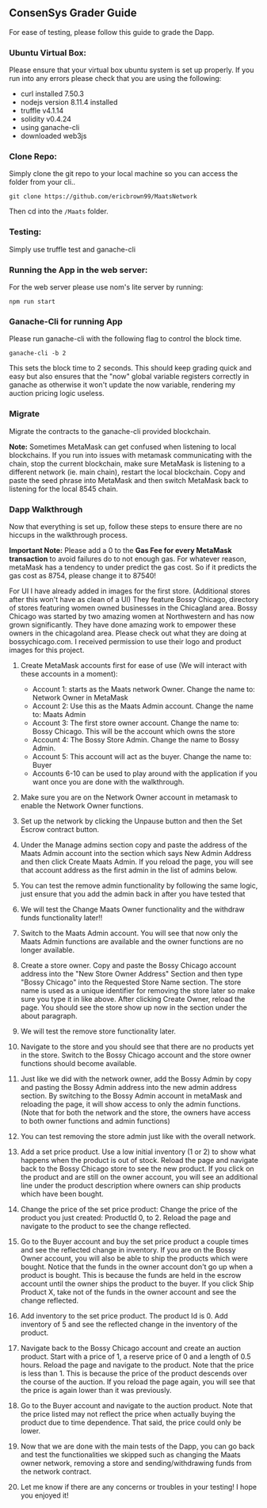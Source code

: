 ## ConsenSys Grader Guide

For ease of testing, please follow this guide to grade the Dapp. 

### Ubuntu Virtual Box: 
Please ensure that your virtual box ubuntu system is set up properly. If you run into any errors please check that you are using the following:

* curl installed 7.50.3
* nodejs version 8.11.4 installed
* truffle v4.1.14
* solidity v0.4.24
* using ganache-cli
* downloaded web3js

### Clone Repo: 
Simply clone the git repo to your local machine so you can access the folder from your cli..

` git clone https://github.com/ericbrown99/MaatsNetwork `

Then cd into the `/Maats` folder.

### Testing: 
Simply use truffle test and ganache-cli 

### Running the App in the web server: 

For the web server please use nom's lite server by running: 

`npm run start`

### Ganache-Cli for running App
Please run ganache-cli with the following flag to control the block time. 

`ganache-cli -b 2 `

This sets the block time to 2 seconds. This should keep grading quick and easy but also ensures that the "now" global variable registers correctly in ganache as otherwise it won't update the now variable, rendering my auction pricing logic useless. 

### Migrate
Migrate the contracts to the ganache-cli provided blockchain.

**Note:** Sometimes MetaMask can get confused when listening to local blockchains. If you run into issues with metamask communicating with the chain, stop the current blockchain, make sure MetaMask is listening to a different network (ie. main chain), restart the local blockchain. Copy and paste the seed phrase into MetaMask and then switch MetaMask back to listening for the local 8545 chain. 

### Dapp Walkthrough 

Now that everything is set up, follow these steps to ensure there are no hiccups in the walkthrough process. 

**Important Note:** Please add a 0 to the **Gas Fee for every MetaMask transaction** to avoid failures do to not enough gas. For whatever reason, metaMask has a tendency to under predict the gas cost. So if it predicts the gas cost as 8754, please change it to 87540!

For UI I have already added in images for the first store. (Additional stores after this won't have as clean of a UI) They feature Bossy Chicago, directory of stores featuring women owned businesses in the Chicagland area. Bossy Chicago was started by two amazing women at Northwestern and has now grown significantly. They have done amazing work to empower these owners in the chicagoland area. Please check out what they are doing at bossychicago.com. I received permission to use their logo and product images for this project. 

1. Create MetaMask accounts first for ease of use (We will interact with these accounts in a moment): 
	* Account 1: starts as the Maats network Owner. Change the
 name to: Network Owner in MetaMask 
	* Account 2: Use this as the Maats Admin account. Change the name to: Maats Admin
	* Account 3: The first store owner account. Change the name to: Bossy Chicago. This will be the account which owns the store 
	* Account 4: The Bossy Store Admin. Change the name to Bossy Admin. 
	* Account 5: This account will act as the buyer. Change the name to: Buyer
	* Accounts 6-10 can be used to play around with the application if you want once you are done with the walkthrough. 

2. Make sure you are on the Network Owner account in metamask to enable the Network Owner functions. 

3. Set up the network by clicking the Unpause button and then the Set Escrow contract button.

4. Under the Manage admins section copy and paste the address of the Maats Admin account into the section which says New Admin Address and then click Create Maats Admin. If you reload the page, you will see that account address as the first admin in the list of admins below. 

5. You can test the remove admin functionality by following the same logic, just ensure that you add the admin back in after you have tested that 

6. We will test the Change Maats Owner functionality and the withdraw funds functionality later!!

7. Switch to the Maats Admin account. You will see that now only the Maats Admin functions are available and the owner functions are no longer available. 

8. Create a store owner. Copy and paste the Bossy Chicago account address into the "New Store Owner Address" Section and then type "Bossy Chicago" into the Requested Store Name section. The store name is used as a unique identifier for removing the store later so make sure you type it in like above. After clicking Create Owner, reload the page. You should see the store show up now in the section under the about paragraph. 

9. We will test the remove store functionality later. 

10. Navigate to the store and you should see that there are no products yet in the store.  Switch to the Bossy Chicago account and the store owner functions should become available. 

11. Just like we did with the network owner, add the Bossy Admin by copy and pasting the Bossy Admin address into the new admin address section. By switching to the Bossy Admin account in metaMask and reloading the page, it will show access to only the admin functions. (Note that for both the network and the store, the owners have access to both owner functions and admin functions) 

12. You can test removing the store admin just like with the overall network. 

13. Add a set price product. Use a low initial inventory (1 or 2) to show what happens when the product is out of stock. Reload the page and navigate back to the Bossy Chicago store to see the new product. If you click on the product and are still on the owner account, you will see an additional line under the product description where owners can ship products which have been bought. 

14. Change the price of the set price product: Change the price of the product you just created: ProductId 0, to 2. Reload the page and navigate to the product to see the change reflected. 

15. Go to the Buyer account and buy the set price product a couple times and see the reflected change in inventory. If you are on the Bossy Owner account, you will also be able to ship the products which were bought. Notice that the funds in the owner account don't go up when a product is bought. This is because the funds are held in the escrow account until the owner ships the product to the buyer. If you click Ship Product X, take not of the funds in the owner account and see the change reflected. 

16. Add inventory to the set price product. The product Id is 0. Add inventory of 5 and see the reflected change in the inventory of the product. 

17. Navigate back to the Bossy Chicago account and create an auction product. Start with a price of 1, a reserve price of 0 and a length of 0.5 hours. Reload the page and navigate to the product. Note that the price is less than 1. This is because the price of the product descends over the course of the auction. If you reload the page again, you will see that the price is again lower than it was previously. 

18. Go to the Buyer account and navigate to the auction product.  Note that the price listed may not reflect the price when actually buying the product due to time dependence. That said, the price could only be lower. 

20. Now that we are done with the main tests of the Dapp, you can go back and test the functionalities we skipped such as changing the Maats owner network, removing a store and sending/withdrawing funds from the network contract. 

21. Let me know if there are any concerns or troubles in your testing! I hope you enjoyed it!

